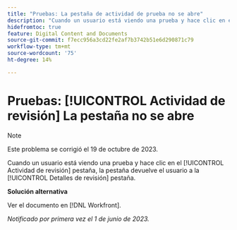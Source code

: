 ```yaml
---
title: "Pruebas: La pestaña de actividad de prueba no se abre"
description: "Cuando un usuario está viendo una prueba y hace clic en el [!UICONTROL Actividad de revisión] pestaña, la pestaña devuelve el usuario a la [!UICONTROL Detalles de revisión] pestaña."
hidefromtoc: true
feature: Digital Content and Documents
source-git-commit: f7ecc956a3cd22fe2af7b3742b51e6d290871c79
workflow-type: tm+mt
source-wordcount: '75'
ht-degree: 14%

---
```



# Pruebas: [!UICONTROL Actividad de revisión] La pestaña no se abre

>[!NOTE]
>
>Este problema se corrigió el 19 de octubre de 2023.

Cuando un usuario está viendo una prueba y hace clic en el [!UICONTROL Actividad de revisión] pestaña, la pestaña devuelve el usuario a la [!UICONTROL Detalles de revisión] pestaña.

**Solución alternativa**

Ver el documento en [!DNL Workfront].

_Notificado por primera vez el 1 de junio de 2023._
